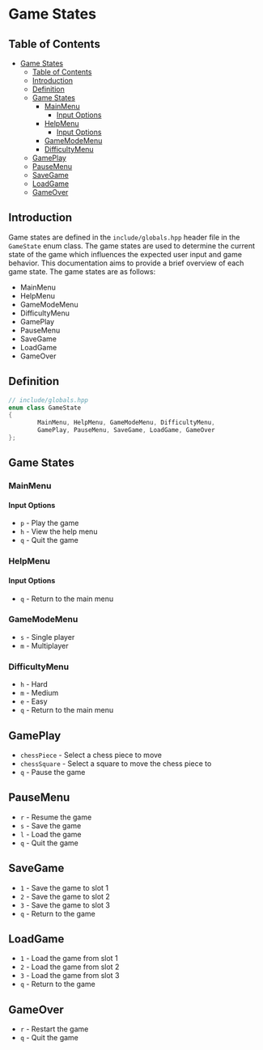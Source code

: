 # Game States

## Table of Contents
- [Game States](#game-states)
  - [Table of Contents](#table-of-contents)
  - [Introduction](#introduction)
  - [Definition](#definition)
  - [Game States](#game-states-1)
    - [MainMenu](#mainmenu)
      - [Input Options](#input-options)
    - [HelpMenu](#helpmenu)
      - [Input Options](#input-options-1)
    - [GameModeMenu](#gamemodemenu)
    - [DifficultyMenu](#difficultymenu)
  - [GamePlay](#gameplay)
  - [PauseMenu](#pausemenu)
  - [SaveGame](#savegame)
  - [LoadGame](#loadgame)
  - [GameOver](#gameover)

## Introduction

Game states are defined in the `include/globals.hpp` header file in the `GameState` enum class. The game states are used to determine the current state of the game which influences the expected user input and game behavior. This documentation aims to provide a brief overview of each game state. The game states are as follows:

- MainMenu
- HelpMenu
- GameModeMenu
- DifficultyMenu
- GamePlay
- PauseMenu
- SaveGame
- LoadGame
- GameOver

## Definition

```cpp
// include/globals.hpp
enum class GameState
{
        MainMenu, HelpMenu, GameModeMenu, DifficultyMenu,
        GamePlay, PauseMenu, SaveGame, LoadGame, GameOver
};
```

## Game States

### MainMenu

#### Input Options

- `p` - Play the game
- `h` - View the help menu
- `q` - Quit the game

### HelpMenu

#### Input Options

- `q` - Return to the main menu

### GameModeMenu

- `s` - Single player
- `m` - Multiplayer

### DifficultyMenu

- `h` - Hard
- `m` - Medium
- `e` - Easy
- `q` - Return to the main menu

## GamePlay

- `chessPiece` - Select a chess piece to move
- `chessSquare` - Select a square to move the chess piece to
- `q` - Pause the game

## PauseMenu

- `r` - Resume the game
- `s` - Save the game
- `l` - Load the game
- `q` - Quit the game

## SaveGame

- `1` - Save the game to slot 1
- `2` - Save the game to slot 2
- `3` - Save the game to slot 3
- `q` - Return to the game

## LoadGame

- `1` - Load the game from slot 1
- `2` - Load the game from slot 2
- `3` - Load the game from slot 3
- `q` - Return to the game

## GameOver

- `r` - Restart the game
- `q` - Quit the game
